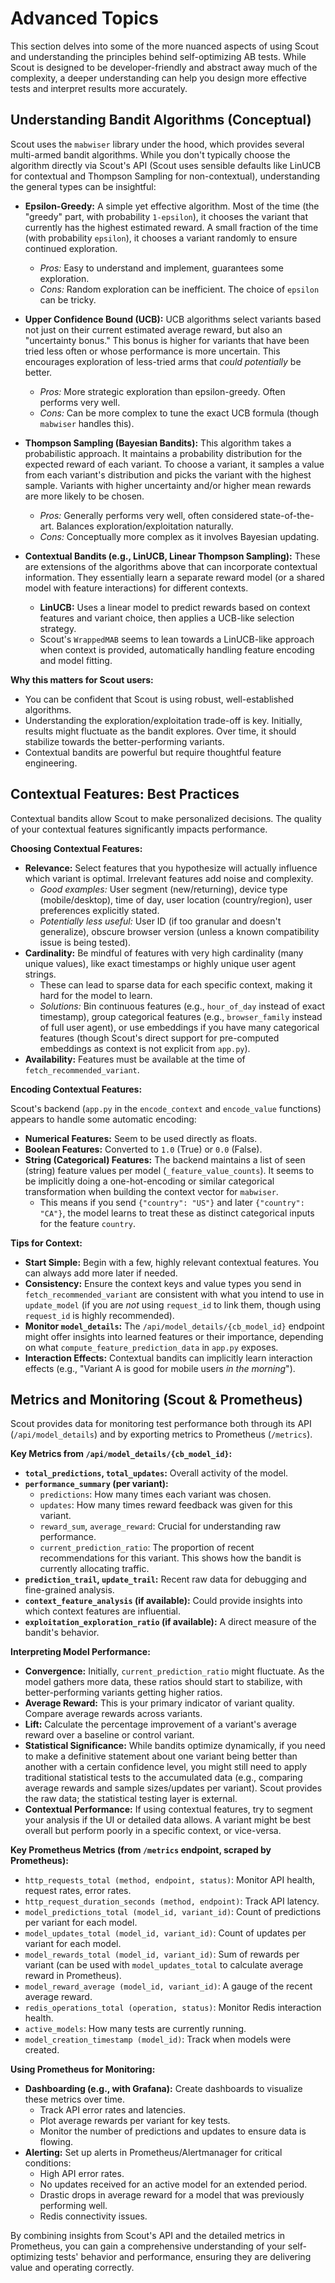 # Advanced Topics

This section delves into some of the more nuanced aspects of using Scout and understanding the principles behind self-optimizing AB tests. While Scout is designed to be developer-friendly and abstract away much of the complexity, a deeper understanding can help you design more effective tests and interpret results more accurately.

## Understanding Bandit Algorithms (Conceptual)

Scout uses the `mabwiser` library under the hood, which provides several multi-armed bandit algorithms. While you don't typically choose the algorithm directly via Scout's API (Scout uses sensible defaults like LinUCB for contextual and Thompson Sampling for non-contextual), understanding the general types can be insightful:

*   **Epsilon-Greedy:** A simple yet effective algorithm. Most of the time (the "greedy" part, with probability `1-epsilon`), it chooses the variant that currently has the highest estimated reward. A small fraction of the time (with probability `epsilon`), it chooses a variant randomly to ensure continued exploration.
    *   *Pros:* Easy to understand and implement, guarantees some exploration.
    *   *Cons:* Random exploration can be inefficient. The choice of `epsilon` can be tricky.

*   **Upper Confidence Bound (UCB):** UCB algorithms select variants based not just on their current estimated average reward, but also an "uncertainty bonus." This bonus is higher for variants that have been tried less often or whose performance is more uncertain. This encourages exploration of less-tried arms that *could potentially* be better.
    *   *Pros:* More strategic exploration than epsilon-greedy. Often performs very well.
    *   *Cons:* Can be more complex to tune the exact UCB formula (though `mabwiser` handles this).

*   **Thompson Sampling (Bayesian Bandits):** This algorithm takes a probabilistic approach. It maintains a probability distribution for the expected reward of each variant. To choose a variant, it samples a value from each variant's distribution and picks the variant with the highest sample. Variants with higher uncertainty and/or higher mean rewards are more likely to be chosen.
    *   *Pros:* Generally performs very well, often considered state-of-the-art. Balances exploration/exploitation naturally.
    *   *Cons:* Conceptually more complex as it involves Bayesian updating.

*   **Contextual Bandits (e.g., LinUCB, Linear Thompson Sampling):** These are extensions of the algorithms above that can incorporate contextual information. They essentially learn a separate reward model (or a shared model with feature interactions) for different contexts.
    *   **LinUCB:** Uses a linear model to predict rewards based on context features and variant choice, then applies a UCB-like selection strategy.
    *   Scout's `WrappedMAB` seems to lean towards a LinUCB-like approach when context is provided, automatically handling feature encoding and model fitting.

**Why this matters for Scout users:**

*   You can be confident that Scout is using robust, well-established algorithms.
*   Understanding the exploration/exploitation trade-off is key. Initially, results might fluctuate as the bandit explores. Over time, it should stabilize towards the better-performing variants.
*   Contextual bandits are powerful but require thoughtful feature engineering.

## Contextual Features: Best Practices

Contextual bandits allow Scout to make personalized decisions. The quality of your contextual features significantly impacts performance.

**Choosing Contextual Features:**

*   **Relevance:** Select features that you hypothesize will actually influence which variant is optimal. Irrelevant features add noise and complexity.
    *   *Good examples:* User segment (new/returning), device type (mobile/desktop), time of day, user location (country/region), user preferences explicitly stated.
    *   *Potentially less useful:* User ID (if too granular and doesn't generalize), obscure browser version (unless a known compatibility issue is being tested).
*   **Cardinality:** Be mindful of features with very high cardinality (many unique values), like exact timestamps or highly unique user agent strings.
    *   These can lead to sparse data for each specific context, making it hard for the model to learn.
    *   *Solutions:* Bin continuous features (e.g., `hour_of_day` instead of exact timestamp), group categorical features (e.g., `browser_family` instead of full user agent), or use embeddings if you have many categorical features (though Scout's direct support for pre-computed embeddings as context is not explicit from `app.py`).
*   **Availability:** Features must be available at the time of `fetch_recommended_variant`.

**Encoding Contextual Features:**

Scout's backend (`app.py` in the `encode_context` and `encode_value` functions) appears to handle some automatic encoding:
*   **Numerical Features:** Seem to be used directly as floats.
*   **Boolean Features:** Converted to `1.0` (True) or `0.0` (False).
*   **String (Categorical) Features:** The backend maintains a list of seen (string) feature values per model (`_feature_value_counts`). It seems to be implicitly doing a one-hot-encoding or similar categorical transformation when building the context vector for `mabwiser`.
    *   This means if you send `{"country": "US"}` and later `{"country": "CA"}`, the model learns to treat these as distinct categorical inputs for the feature `country`.

**Tips for Context:**

*   **Start Simple:** Begin with a few, highly relevant contextual features. You can always add more later if needed.
*   **Consistency:** Ensure the context keys and value types you send in `fetch_recommended_variant` are consistent with what you intend to use in `update_model` (if you are *not* using `request_id` to link them, though using `request_id` is highly recommended).
*   **Monitor `model_details`:** The `/api/model_details/{cb_model_id}` endpoint might offer insights into learned features or their importance, depending on what `compute_feature_prediction_data` in `app.py` exposes.
*   **Interaction Effects:** Contextual bandits can implicitly learn interaction effects (e.g., "Variant A is good for mobile users *in the morning*").

## Metrics and Monitoring (Scout & Prometheus)

Scout provides data for monitoring test performance both through its API (`/api/model_details`) and by exporting metrics to Prometheus (`/metrics`).

**Key Metrics from `/api/model_details/{cb_model_id}`:**

*   **`total_predictions`, `total_updates`:** Overall activity of the model.
*   **`performance_summary` (per variant):**
    *   `predictions`: How many times each variant was chosen.
    *   `updates`: How many times reward feedback was given for this variant.
    *   `reward_sum`, `average_reward`: Crucial for understanding raw performance.
    *   `current_prediction_ratio`: The proportion of recent recommendations for this variant. This shows how the bandit is currently allocating traffic.
*   **`prediction_trail`, `update_trail`:** Recent raw data for debugging and fine-grained analysis.
*   **`context_feature_analysis` (if available):** Could provide insights into which context features are influential.
*   **`exploitation_exploration_ratio` (if available):** A direct measure of the bandit's behavior.

**Interpreting Model Performance:**

*   **Convergence:** Initially, `current_prediction_ratio` might fluctuate. As the model gathers more data, these ratios should start to stabilize, with better-performing variants getting higher ratios.
*   **Average Reward:** This is your primary indicator of variant quality. Compare average rewards across variants.
*   **Lift:** Calculate the percentage improvement of a variant's average reward over a baseline or control variant.
*   **Statistical Significance:** While bandits optimize dynamically, if you need to make a definitive statement about one variant being better than another with a certain confidence level, you might still need to apply traditional statistical tests to the accumulated data (e.g., comparing average rewards and sample sizes/updates per variant). Scout provides the raw data; the statistical testing layer is external.
*   **Contextual Performance:** If using contextual features, try to segment your analysis if the UI or detailed data allows. A variant might be best overall but perform poorly in a specific context, or vice-versa.

**Key Prometheus Metrics (from `/metrics` endpoint, scraped by Prometheus):**

*   `http_requests_total (method, endpoint, status)`: Monitor API health, request rates, error rates.
*   `http_request_duration_seconds (method, endpoint)`: Track API latency.
*   `model_predictions_total (model_id, variant_id)`: Count of predictions per variant for each model.
*   `model_updates_total (model_id, variant_id)`: Count of updates per variant for each model.
*   `model_rewards_total (model_id, variant_id)`: Sum of rewards per variant (can be used with `model_updates_total` to calculate average reward in Prometheus).
*   `model_reward_average (model_id, variant_id)`: A gauge of the recent average reward.
*   `redis_operations_total (operation, status)`: Monitor Redis interaction health.
*   `active_models`: How many tests are currently running.
*   `model_creation_timestamp (model_id)`: Track when models were created.

**Using Prometheus for Monitoring:**

*   **Dashboarding (e.g., with Grafana):** Create dashboards to visualize these metrics over time.
    *   Track API error rates and latencies.
    *   Plot average rewards per variant for key tests.
    *   Monitor the number of predictions and updates to ensure data is flowing.
*   **Alerting:** Set up alerts in Prometheus/Alertmanager for critical conditions:
    *   High API error rates.
    *   No updates received for an active model for an extended period.
    *   Drastic drops in average reward for a model that was previously performing well.
    *   Redis connectivity issues.

By combining insights from Scout's API and the detailed metrics in Prometheus, you can gain a comprehensive understanding of your self-optimizing tests' behavior and performance, ensuring they are delivering value and operating correctly. 